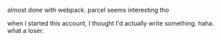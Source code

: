 almost done with webpack. parcel seems interesting tho

when I started this account, I thought I'd 
actually write something. haha. what a loser.
